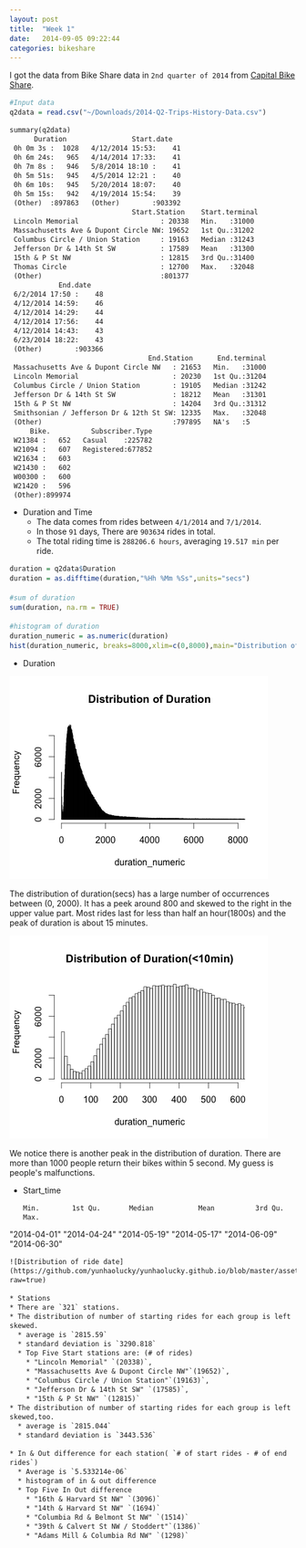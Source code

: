 ```yaml
---
layout: post
title:  "Week 1"
date:   2014-09-05 09:22:44
categories: bikeshare
---
```


I got the data from Bike Share data in `2nd quarter of 2014` from [Capital Bike Share](http://www.capitalbikeshare.com/trip-history-data).

```r
#Input data
q2data = read.csv("~/Downloads/2014-Q2-Trips-History-Data.csv")
```
```
summary(q2data)
      Duration                Start.date
 0h 0m 3s :  1028   4/12/2014 15:53:    41  
 0h 6m 24s:   965   4/14/2014 17:33:    41  
 0h 7m 8s :   946   5/8/2014 18:10 :    41  
 0h 5m 51s:   945   4/5/2014 12:21 :    40  
 0h 6m 10s:   945   5/20/2014 18:07:    40  
 0h 5m 15s:   942   4/19/2014 15:54:    39  
 (Other)  :897863   (Other)        :903392  
                              Start.Station    Start.terminal
 Lincoln Memorial                    : 20338   Min.   :31000  
 Massachusetts Ave & Dupont Circle NW: 19652   1st Qu.:31202  
 Columbus Circle / Union Station     : 19163   Median :31243  
 Jefferson Dr & 14th St SW           : 17589   Mean   :31300  
 15th & P St NW                      : 12815   3rd Qu.:31400  
 Thomas Circle                       : 12700   Max.   :32048  
 (Other)                             :801377
            End.date
 6/2/2014 17:50 :    48  
 4/12/2014 14:59:    46  
 4/12/2014 14:29:    44  
 4/12/2014 17:56:    44  
 4/12/2014 14:43:    43  
 6/23/2014 18:22:    43  
 (Other)        :903366  
                                  End.Station      End.terminal  
 Massachusetts Ave & Dupont Circle NW   : 21653   Min.   :31000  
 Lincoln Memorial                       : 20230   1st Qu.:31204  
 Columbus Circle / Union Station        : 19105   Median :31242  
 Jefferson Dr & 14th St SW              : 18212   Mean   :31301  
 15th & P St NW                         : 14204   3rd Qu.:31312  
 Smithsonian / Jefferson Dr & 12th St SW: 12335   Max.   :32048  
 (Other)                                :797895   NA's   :5
     Bike.          Subscriber.Type  
 W21384 :   652   Casual    :225782  
 W21094 :   607   Registered:677852  
 W21634 :   603
 W21430 :   602
 W00300 :   600
 W21420 :   596
 (Other):899974
 ```
* Duration and Time
  * The data comes from rides between `4/1/2014` and `7/1/2014`.
  * In those `91` days, There are `903634` rides in total.
  * The total riding time is `288206.6 hours`, averaging `19.517 min` per ride.

```r
duration = q2data$Duration
duration = as.difftime(duration,"%Hh %Mm %Ss",units="secs")

#sum of duration
sum(duration, na.rm = TRUE)

#histogram of duration
duration_numeric = as.numeric(duration)
hist(duration_numeric, breaks=8000,xlim=c(0,8000),main="Distribution of Duration")

```
  * Duration

![Distribution of Duration](https://github.com/yunhaolucky/yunhaolucky.github.io/blob/master/assets/bikeshare/week1/distributionofduration.png?raw=true)

The distribution of duration(secs) has a large number of occurrences between (0, 2000). It has a peek around 800 and skewed to the right in the upper value part. Most rides last for less than half an hour(1800s) and the peak of duration is about 15 minutes.

![Distribution of Duration(<10 min)](https://github.com/yunhaolucky/yunhaolucky.github.io/blob/master/assets/bikeshare/week1/distributionofduration10min.png?raw=true)

We notice there is another peak in the distribution of duration. There are more than 1000 people return their bikes within 5 second. My guess is people's malfunctions.

  * Start_time

    ```
    Min.        1st Qu.       Median           Mean          3rd Qu.      Max.
"2014-04-01" "2014-04-24" "2014-05-19" "2014-05-17" "2014-06-09" "2014-06-30"
  ```
  ![Distribution of ride date](https://github.com/yunhaolucky/yunhaolucky.github.io/blob/master/assets/bikeshare/week1/distribution_of_Ride_date.png?raw=true)

* Stations
  * There are `321` stations.
  * The distribution of number of starting rides for each group is left skewed.
    * average is `2815.59`
    * standard deviation is `3290.818`
    * Top Five Start stations are: (# of rides)
      * "Lincoln Memorial" `(20338)`,
      * "Massachusetts Ave & Dupont Circle NW"`(19652)`,
      * "Columbus Circle / Union Station"`(19163)`,
      * "Jefferson Dr & 14th St SW" `(17585)`,
      * "15th & P St NW" `(12815)`
  * The distribution of number of starting rides for each group is left skewed,too.
    * average is `2815.044`
    * standard deviation is `3443.536`

  * In & Out difference for each station( `# of start rides - # of end rides`)
    * Average is `5.533214e-06`
    * histogram of in & out difference
    * Top Five In Out difference
      * "16th & Harvard St NW" `(3096)`
      * "14th & Harvard St NW" `(1694)`
      * "Columbia Rd & Belmont St NW" `(1514)`
      * "39th & Calvert St NW / Stoddert"`(1386)`
      * "Adams Mill & Columbia Rd NW" `(1298)`
